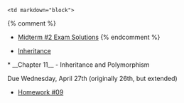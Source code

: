 	<td markdown="block">
{% comment %}
* [Midterm #2 Exam Solutions](resources/handouts/midterm_2/midterm_2_solutions.pdf)
{% endcomment %}

* [Inheritance](slides/23/inheritance.html)
</td>
	<td markdown="block">
* __Chapter 11__ - Inheritance and Polymorphism
</td>
	<td markdown="block">

Due Wednesday, April 27th (originally 26th, but extended)

* [Homework #09](assignments/hw09.html)

</td>
